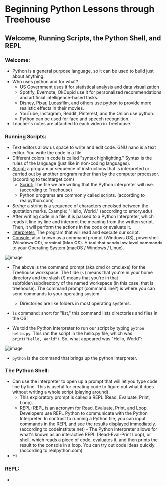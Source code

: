 # Beginning Python Lessons through Treehouse

## Welcome, Running Scripts, the Python Shell, and REPL

### Welcome:
- Python is a general purpose language, so it can be used to build just about anything.
- Who uses python and for what?
    - US Government uses it for statistical analysis and data visualization
    - Spotify, Evernote, OkCupid use it for personalized recommendations and artificial intelligence-based tasks.
    - Disney, Pixar, Lucasfilm, and others use python to provide more realistic effects in their movies.
    - YouTube, Instagram, Reddit, Pinterest, and the Onion use python.
    - Python can be used for face and speech recognition.
- Teacher's notes are attached to each video in Treehouse.


### Running Scripts:
- Text editors allow us space to write and edit code. GNU nano is a text editor. You write the code in a file.
- Different colors in code is called "syntax highlighting." Syntax is the rules of the language (just like in non-coding languages).
- <u>Script:</u> a program or sequence of instructions that is interpreted or carried out by another program rather than by the computer processor. (according to techtarget.com)
    - <u>Script:</u> The file we are writing that the Python interpreter will use. (according to Treehouse)
    - Python programs are commonly called scripts. (according to realpython.com)
- _String:_ a string is a sequence of characters encolsed between the quotation marks. Example: "Hello, World." (according to emory.edu)
- After writing code in a file, it is passed to a Python Interpreter, which reads it line by line and interpret the meaning from the written script. Then, it will perform the actions in the code or evaluate it.
- <u>Interpreter:</u> The program that will read and execute our script.
- <u>Console:</u> also known as a command prompt (Windows OS), powershell (Windows OS), terminal (Mac OS). A tool that sends low level commands to your Operating System (macOS / Windows / Linux).

![image](https://github.com/JessieS444/learningPython/assets/157999229/3b1dc688-7843-4c6b-9b81-711958021abf)

- The above is the command prompt (aka cmd or cmd.exe) for the Treehouse workspace. The tilde (~) means that you're in your home directory and the slash (/) means that you're in that subfolder/subdirectory of the named workspace (in this case, that is treehouse). The command prompt (command line?) is where you can send commands to your operating system.
    - Directories are like folders in most operating systems.
- `ls` command: short for "list," this command lists directories and files in the OS.'

- We told the Python Interpreter to run our script by typing `python hello.py`. This ran the script in the hello.py file, which was `print("Hello, World")`. So, what appeared was "Hello, World":

![image](https://github.com/JessieS444/learningPython/assets/157999229/8e26d5a5-806c-4010-89e1-15183862d4cc)


- `python` is the command that brings up the python interpreter.

### The Python Shell:
- Can use the interpreter to open up a prompt that will let you type code line by line. This is useful for creating code to figure out what it does without writing a whole script (playing around).
    - This exploratory prompt is called a REPL (Read, Evaluate, Print, Loop).
    - <u>REPL:</u> REPL is an acronym for Read, Evaluate, Print, and Loop. Developers use REPL Python to communicate with the Python Interpreter. In contrast to running a Python file, you can input commands in the REPL and see the results displayed immediately. (according to codeinstitute.net)
          - The Python interpreter allows for what's known as an interactive REPL (Read-Eval-Print Loop), or shell, which reads a piece of code, evaluates it, and then prints the result to the console in a loop. You can try out code ideas quickly. (according to realpython.com)
- Hi

### REPL:
-
